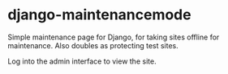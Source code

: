 django-maintenancemode
======================

Simple maintenance page for Django, for taking sites offline for maintenance. Also doubles as protecting test sites.

Log into the admin interface to view the site.
